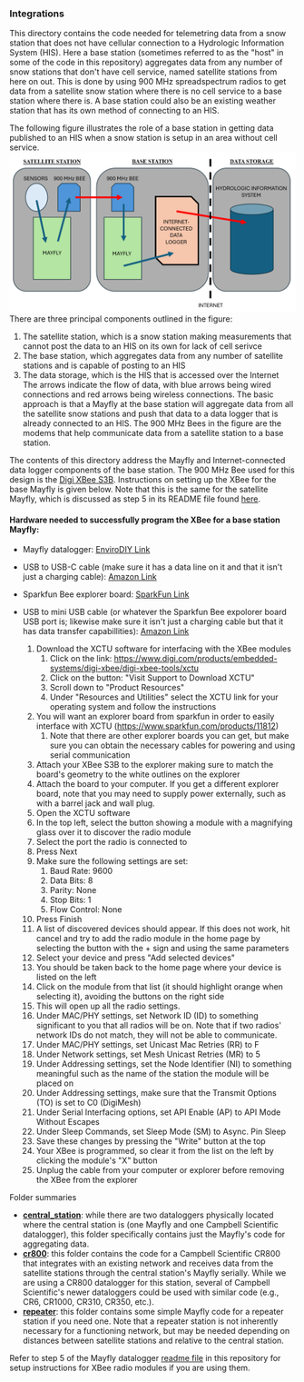 ### Integrations

This directory contains the code needed for telemetring data from a snow station that does not have cellular connection to a Hydrologic Information System (HIS). Here a base station (sometimes referred to as the "host" in some of the code in this repository) aggregates data from any number of snow stations that don't have cell service, named satellite stations from here on out. This is done by using 900 MHz spreadspectrum radios to get data from a satellite snow station where there is no cell service to a base station where there is. A base station could also be an existing weather station that has its own method of connecting to an HIS.

The following figure illustrates the role of a base station in getting data published to an HIS when a snow station is setup in an area without cell service.
![satellite-base relationship](base_figures/satellite-base-his.png)
There are three principal components outlined in the figure:
1. The satellite station, which is a snow station making measurements that cannot post the data to an HIS on its own for lack of cell serivce
2. The base station, which aggregates data from any number of satellite stations and is capable of posting to an HIS
3. The data storage, which is the HIS that is accessed over the Internet
The arrows indicate the flow of data, with blue arrows being wired connections and red arrows being wireless connections.
The basic approach is that a Mayfly at the base station will aggregate data from all the satellite snow stations and push that data to a data logger that is already connected to an HIS. The 900 MHz Bees in the figure are the modems that help communicate data from a satellite station to a base station.

The contents of this directory address the Mayfly and Internet-connected data logger components of the base station. The 900 MHz Bee used for this design is the [Digi XBee S3B](https://www.amazon.com/gp/product/B07G1XQ1BS/ref=ppx_yo_dt_b_search_asin_title?ie=UTF8&psc=1). Instructions on setting up the XBee for the base Mayfly is given below. Note that this is the same for the satellite Mayfly, which is discussed as step 5 in its README file found [here](../mayfly_datalogger/README.md).

#### Hardware needed to successfully program the XBee for a base station Mayfly:
- Mayfly datalogger: [EnviroDIY Link](https://www.envirodiy.org/product/envirodiy-mayfly-data-logger/)
- USB to USB-C cable (make sure it has a data line on it and that it isn't just a charging cable): [Amazon Link](https://www.amazon.com/Anker-2-Pack-Premium-Samsung-Galaxy/dp/B07DD5YHMH/ref=sr_1_1?crid=OCEUG0LMDYLP&dib=eyJ2IjoiMSJ9.IcOZhxxaDPccd7D_9PJSez4TC7ZeslNm1EJdKPeQneHBEF-uoIV7LasPMxWyuM_Vya40K-iyPyMg6v_H45wy6mzKXxt6s3OYqWP5zhy1B9J-1LUpHezs29_rckwloWXBiXYf8MJ05P_svLPunlYzUe7gQfveNh-Zn7VBKaGt_9iWLG-n9virw4ACfWX6lJk2vqfw9e2OuA637VG6T4SehBXUF63MhLmMbi_0Qzeq_wo.LhyREBSKszocFqOQPSyZ6cSP8CXedu0OlJd6lyo4osc&dib_tag=se&keywords=usb+to+usb+c+cable&qid=1731527951&sprefix=usb+to%2Caps%2C163&sr=8-1)
- Sparkfun Bee explorer board: [SparkFun Link](https://www.sparkfun.com/products/11812)
- USB to mini USB cable (or whatever the Sparkfun Bee expolorer board USB port is; likewise make sure it isn't just a charging cable but that it has data transfer capabillities): [Amazon Link](https://www.amazon.com/Amazon-Basics-Charging-Transfer-Gold-Plated/dp/B00NH11N5A/ref=sr_1_1?crid=1Z0FIFVVCXG0W&dib=eyJ2IjoiMSJ9.shJPkvHWsKPPj2XvYAPBmNL50UHskMqo16gwTKuFBExp4vatt4_0_judiSkXn9R6tbDUb6a3kQqJNT5YGJOsxUhNdQeKjHa2TSXLJMGJsOYR2U7iZSGto64mWcN8Ry-DeZc0ZJN7BWq3frLdTGhZROKR3tVtsDp0j_9M-VZgzCQyn5KyGpybJtvbnLpKkE27-dP30L9B274XFoM36szpTkp7nA3GOI8wVNV5Ls5fB40.ROudX9YX1I-bUxWiohZX6eGvnMZE8h9sToyxZ6urNi4&dib_tag=se&keywords=usb+to+mini+usb&qid=1731528058&sprefix=usb+to+mini+usb%2Caps%2C140&sr=8-1)

  1. Download the XCTU software for interfacing with the XBee modules
		1. Click on the link: https://www.digi.com/products/embedded-systems/digi-xbee/digi-xbee-tools/xctu
		2. Click on the button: "Visit Support to Download XCTU"
		3. Scroll down to "Product Resources"
		4. Under "Resources and Utilities" select the XCTU link for your operating system and follow the instructions
	2. You will want an explorer board from sparkfun in order to easily interface with XCTU (https://www.sparkfun.com/products/11812)
		1. Note that there are other explorer boards you can get, but make sure you can obtain the necessary cables for powering and using serial communication
	3. Attach your XBee S3B to the explorer making sure to match the board's geometry to the white outlines on the explorer
	4. Attach the board to your computer. If you get a different explorer board, note that you may need to supply power externally, such as with a barrel jack and wall plug.
	5. Open the XCTU software
	6. In the top left, select the button showing a module with a magnifying glass over it to discover the radio module
	7. Select the port the radio is connected to
	8. Press Next
	9. Make sure the following settings are set:
		1. Baud Rate: 9600
		2. Data Bits: 8
		3. Parity: None
		4. Stop Bits: 1
		5. Flow Control: None
	10. Press Finish
	11. A list of discovered devices should appear. If this does not work, hit cancel and try to add the radio module in the home page by selecting the button with the + sign and using the same parameters
	12. Select your device and press "Add selected devices"
	13. You should be taken back to the home page where your device is listed on the left
	14. Click on the module from that list (it should highlight orange when selecting it), avoiding the buttons on the right side
	15. This will open up all the radio settings.
	16. Under MAC/PHY settings, set Network ID (ID) to something significant to you that all radios will be on. Note that if two radios' network IDs do not match, they will not be able to communicate.
	17. Under MAC/PHY settings, set Unicast Mac Retries (RR) to F
	18. Under Network settings, set Mesh Unicast Retries (MR) to 5
	19. Under Addressing settings, set the Node Identifier (NI) to something meaningful such as the name of the station the module will be placed on
	20. Under Addressing settings, make sure that the Transmit Options (TO) is set to C0 (DigiMesh)
	21. Under Serial Interfacing options, set API Enable (AP) to API Mode Without Escapes
	22. Under Sleep Commands, set Sleep Mode (SM) to Async. Pin Sleep
	23. Save these changes by pressing the "Write" button at the top
	24. Your XBee is programmed, so clear it from the list on the left by clicking the module's "X" button
	25. Unplug the cable from your computer or explorer before removing the XBee from the explorer

Folder summaries
- **[central_station](central_station)**: while there are two dataloggers physically located where the central station is (one Mayfly and one Campbell Scientific datalogger), this folder specifically contains just the Mayfly's code for aggregating data.
- **[cr800](cr800)**: this folder contains the code for a Campbell Scientific CR800 that integrates with an existing network and receives data from the satellite stations through the central station's Mayfly serially. While we are using a CR800 datalogger for this station, several of Campbell Scientific's newer dataloggers could be used with similar code (e.g., CR6, CR1000, CR310, CR350, etc.).
- **[repeater](repeater)**: this folder contains some simple Mayfly code for a repeater station if you need one. Note that a repeater station is not inherently necessary for a functioning network, but may be needed depending on distances between satellite stations and relative to the central station.

Refer to step 5 of the Mayfly datalogger [readme file](https://github.com/CIROH-Snow/snow_sensing/tree/main/code/mayfly_datalogger) in this repository for setup instructions for XBee radio modules if you are using them.

